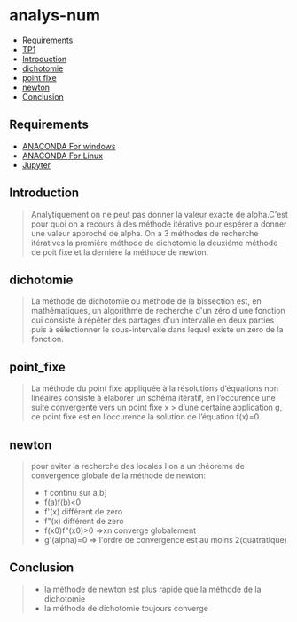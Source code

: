 # analys-num
<!-- START doctoc generated TOC please keep comment here to allow auto update -->
<!-- DON'T EDIT THIS SECTION, INSTEAD RE-RUN doctoc TO UPDATE -->


- [Requirements](#requirements)
- [TP1][TP1]
- [Introduction](#introduction)
- [dichotomie](#dichotomie)
- [point fixe](#point_fixe)
- [newton](#newton)
- [Conclusion](#conclusion)
<!-- END doctoc generated TOC please keep comment here to allow auto update -->

## Requirements

* [ANACONDA For windows][ANACONDA] 
* [ANACONDA For Linux][ANACONDA]
* [Jupyter][Jup]
## Introduction
> Analytiquement on ne peut pas donner la valeur exacte de alpha.C'est pour quoi on a recours à des méthode itérative pour espérer a donner une valeur approché de alpha.
> On a 3 méthodes de recherche itératives la premiére méthode de dichotomie la deuxiéme méthode de poit fixe et la derniére la méthode de newton.
## dichotomie
> La méthode de dichotomie ou méthode de la bissection est, en mathématiques, un algorithme de recherche d'un zéro d'une fonction qui consiste à répéter des partages d'un intervalle en deux parties puis à sélectionner le sous-intervalle dans lequel existe un zéro de la fonction.
## point_fixe
> La méthode du point fixe appliquée à la résolutions d’équations non linéaires consiste à élaborer un schéma itératif, en l’occurence une suite convergente vers un point fixe x > d’une certaine application g, ce point fixe est en l’occurence la solution de l’équation f(x)=0.
## newton
> pour eviter la recherche des locales I on a un théoreme de convergence globale de la méthode de newton:
> - f continu sur a,b]
> - f(a)f(b)<0
> - f'(x) différent de zero
> - f"(x) différent de zero
> - f(x0)f"(x0)>0
> =>xn converge globalement 
> - g'(alpha)=0 => l'ordre de convergence est au moins 2(quatratique)
## Conclusion
> - la méthode de newton est plus rapide que la méthode de la dichotomie
> - la méthode de dichotomie toujours converge 
 


[ANACONDA]: https://www.anaconda.com/products/individual
[Jup]: https://jupyter.org/
[tp1]:https://mybinder.org/v2/git/https%3A%2F%2Fgithub.com%2Fbarketi-ahlem%2Fanalys-num/HEAD
